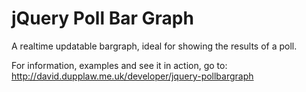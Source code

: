 # jQuery Poll Bar Graph

A realtime updatable bargraph, ideal for showing the results of a poll.

For information, examples and see it in action, go to: http://david.dupplaw.me.uk/developer/jquery-pollbargraph

